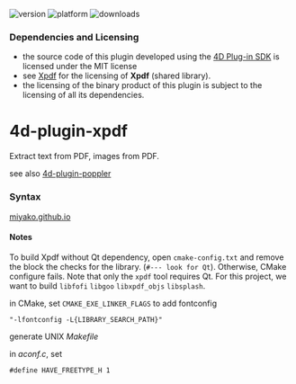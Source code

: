 ![version](https://img.shields.io/badge/version-17%2B-3E8B93)
![platform](https://img.shields.io/static/v1?label=platform&message=mac-intel%20|%20mac-arm%20|%20win-64&color=blue)
![downloads](https://img.shields.io/github/downloads/miyako/4d-plugin-xpdf/total)

### Dependencies and Licensing

* the source code of this plugin developed using the [4D Plug-in SDK](https://github.com/4d/4D-Plugin-SDK) is licensed under the MIT license
* see [Xpdf](https://www.xpdfreader.com/opensource.html) for the licensing of **Xpdf** (shared library).
* the licensing of the binary product of this plugin is subject to the licensing of all its dependencies.
 
# 4d-plugin-xpdf
Extract text from PDF, images from PDF.

see also [4d-plugin-poppler](https://github.com/miyako/4d-plugin-poppler)

### Syntax

[miyako.github.io](https://miyako.github.io/2020/04/19/4d-plugin-xpdf.html)

#### Notes

To build Xpdf without Qt dependency, open ``cmake-config.txt`` and remove the block the checks for the library. (``#--- look for Qt``). Otherwise, CMake configure fails. Note that only the ``xpdf`` tool requires Qt. For this project, we want to build ``libfofi`` ``libgoo`` ``libxpdf_objs`` ``libsplash``.

in CMake, set `CMAKE_EXE_LINKER_FLAGS` to add fontconfig

```
"-lfontconfig -L{LIBRARY_SEARCH_PATH}"
```

generate UNIX *Makefile*

in *aconf.c*, set 

```
#define HAVE_FREETYPE_H 1
```
